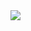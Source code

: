 <a href="https://github.com/sapphire-organization">
  <img src="https://i.imgur.com/ytxSZ6e.png">
</a>

